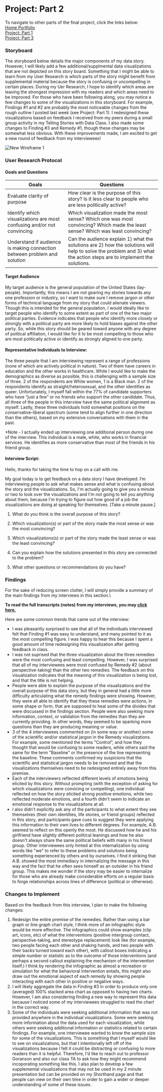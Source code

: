 # Project: Part 2

To navigate to other parts of the final project, click the links below:\
[Home Portfolio](https://jeffreyscanlon.github.io/Portfolio/)\
[Project: Part 1](ProjP1.md)\
[Project: Part 3](ProjP3.md)

### Storyboard

The storyboard below details the major components of my data story. However, I will likely add a few additional/supplmental data visualizations that are not depicted on this story board. Something that I might be able to learn from my User Research is which parts of the story might benefit from supplemental material because the story is confusing or uncompelling in certain places. During my Uer Research, I hope to identify which areas are leaving the strongest impression with my readers and which areas need to be improved. For those who have been following along, you may notice a few changes to some of the visualizations in this storyboard. For example, Findings #1 and #2 are probably the most noticeable changes from the rough outline I posted last week (see Project: Part 1). I redesigned these visualizations based on feedback I received from my peers during a small group activity in my Telling Stories with Data Class. I also made some changes to Finding #3 and Remedy #1, though these changes may be somewhat less obvious. With these improvements made, I am excited to get a new round of feedback from my interviewees!

![New Wireframe 1](https://user-images.githubusercontent.com/70919897/95268854-247e1200-0806-11eb-8ee0-831200f6e14a.png)


### User Research Protocol
#### Goals and Questions

| Goals | Questions |
| --- | --- |
|Evaluate clarity of purpose |	How clear is the purpose of this story? Is it less clear to people who are less politically active? |
|Identify which visualizations are most confusing and/or not convincing | Which visualization made the most sense? Which one was most convincing? Which made the least sense? Which was least convincing? |
|Understand if audience is making connection between problem and solution | Can the audience explain 1) what the solutions are 2) how the solutions will help to solve the problem and 3) what the action steps are to implement the solutions. |

#### Target Audience
My target audience is the general population of the United States (lay-people). Importantly, this means I am not gearing my stories towards any one profession or industry, so I want to make sure I remove jargon or other forms of technical language from my story that could alienate viewers. Though this is intended for the general population, I would ideally like to target people who identify to some extent as part of one of the two major political parties. Evidence indicates that people who identify more closely or strongly with a political party are more likely to hold biases against the other party. So, while this story should be geared toward anyone with any degree of political affiliation, I would like for it to be most compelling to those who are most politically active or identify as strongly aligned to one party.

#### Representative Individuals to Interview:
The three people that I am interviewing represent a range of professions (none of which are actively political in nature). Two of them have careers in education and the other works in healthcare. While I would like to make the demographics as diverse as possible, this is challenging with a sample size of three. 2 of the respondents are White women, 1 is a Black man. 2 of the respondents identify as straight/heterosexual, and the other identifies as queer. Unfortunately, I myself fall within the 77% of candidate supporters who have “just a few” or no friends who support the other candidate. Thus, all three of the people in this interview have the same political alignment as myself. Lastly, these three individuals hold somewhat positions on the conservative-liberal spectrum (some tend to align further in one direction than the others), based on my extensive conversations with them in the past.

*Note - I actually ended up interviewing one additional person during one of the interview. This individual is a male, white, who works in financial services. He identifies as more conservative than most of the friends in his friend group.

#### Interview Script:
Hello, thanks for taking the time to hop on a call with me.

My goal today is to get feedback on a data story I have developed. I’m interviewing people to ask what makes sense and what is confusing about the story and the visualizations. So, I'm actually going to give you a minute or two to look over the visualizations and I'm not going to tell you anything about them, because I'm trying to figure out how good of a job the visualizations are doing at speaking for themselves. [Take a minute pause.]

1.	What do you think is the overall purpose of this story?

2.	Which visualization(s) or part of the story made the most sense or was the most convincing?

3.	Which visualizations(s) or part of the story made the least sense or was the least convincing?

4.	Can you explain how the solutions presented in this story are connected to the problem?

5.	What other questions or recommendations do you have?


### Findings
For the sake of reducing screen clutter, I will simply provide a summary of the main findings from my interviews in this section.\

**To read the full transcripts (notes) from my interviews, you may [click here.](InterviewNotes.md)**

Here are some common trends that came out of the interview:
- I was pleasantly surprised to see that all of the individuals interviewed felt that Finding #1 was easy to understand, and many pointed to it as the most compelling figure. I was happy to hear this because I spent a good amount of time redesigning this visualization after getting feedback in class.
- I was not suprised that the three visualization about the three remedies were the most confusing and least compelling. However, I was surprised that all of my interviewees were most confused by Remedy #2 (about perspective-taking) than the other two remedies. The feedback on this visualization indicates that the meaning of this visualization is being lost, and that the title is not helping.
- People were able to explain the purpose of the visualizations and the overall purpose of this data story, but they in general had a little more difficulty articulating what the remedy findings were showing. However, they were all able to identify that they these remedies were actions, in some shape or form, that are supposed to heal some of the divides that were discussed in the findings section. People were also seeking more information, context, or validation from the remedies than they are currently providing. In other words, they seemed to be sparking more questions than they are producing meaning or value.
- 3 of the 4 interviewees commented on (in some way or another) some of the scientific and/or statistical jargon in the Remedy visualizations. For example, some mentioned the terms "Control", and how they thought that would be confusing to some readers, while others said the same for the term "Baseline" or the presence of the line representing the baseline. These comments confirmed my suspicions that the scientific and statistical jargon needs to be removed and that the visualizations themselves need to be redesigned entirely away from this premise.
- Each of the interviewers reflected different levels of emotions being elicited by this story. Without prompting (with the exception of asking for which visualizations were convicing or compelling), one individual reflected on how the story elicited strong positive emotions, while two reflected moderate emotions, and a fourth didn't seem to indicate an emotional response to the visualizaitons at all.
- I also didn't explicitly ask any of the participants to what extent they see themselves (their own identities, life stories, or friend groups) reflected in this story, and participants gave cues to suggest they were applying this information to their own lives to different degrees. For example, A.B. seemed to reflect on this openly the most. He discussed how he and his girlfriend have slightly different political leanings and how he also doesn't always share the same political beliefs with many in his friend group. Other interviewees only hinted at this internalization by using words like "we" to refer to these problems and solutions being something experienced by others and by ourselves. I find it striking that A.B. showed the most immediacy in internalizing the message in this way and the fact that he often sees himself as an outsider in his friend group. This makes me wonder if the story may be easier to internalize for those who are already make considerable efforts on a regular basis to forge relationships across lines of difference (political or otherwise).

### Changes to Implement
Based on the feedback from this interview, I plan to make the following changes:
1. Redesign the entire premise of the remedies. Rather than using a bar graph or line graph chart style, I think more of an infographic style would be more effective. The infographics could show examples (clip art, icons, etc) of what the interventions (positive intergroup contact, perspective-taking, and stereotype replacement) look like (for example, two people facing each other and shaking hands, and two people with their backs turned toward each other), with callout boxes indicating a simple number or statistic as to the outcome of those interventions (and perhaps a second callout explaining the mechanism of the intervention itself.) I think by rendering the infographic as almost a recreation or simulation for what the behavioral intervention entails, this might also draw out the emotional aspect of each remedy by showing people interacting with each other in positive or negative ways.
2. I will likely aggregate the data in Finding #3 in order to produce only one (averaged) 100% stacked area chart as opposed to having two charts. However, I am also considering finding a new way to represent this data because I noticed some of my interviewees struggled to read the chart in the correct way.
3. Some of the individuals were seeking additional information that was not provided anywhere in the individual visualizations. Some were seeking more information about the data used for each visualization, while others were seeking additional information or statistics related to certain findings. For example, one interviewee wanted to know the sample size for some of the visualizations. This is something that I myself would like to see on visualizations, but that I intentionally left off of the visualizations because I felt it could be distracting or confusing to more readers than it is helpful. Therefore, I'd like to reach out to professor Goranson and also our class TA to ask how they might recommend incoporating something like this. I also plan to develop a few supplemental visualizations that may not be used in my 2 minute presentation but can be provided on my Shorthand page and that people can view on their own time in order to gain a wider or deeper understanding of some of these issues.

